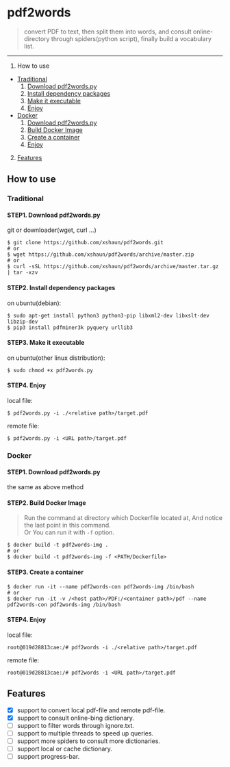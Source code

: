 # pdf2words
>convert PDF to text, then split them into words, and consult online-directory through spiders(python script), finally build a vocabulary list.

---

1. How to use
  * [Traditional](#traditional)
    1. [Download pdf2words.py]()
    2. [Install dependency packages]()
    3. [Make it executable]()
    4. [Enjoy]()
  * [Docker](#docker)
    1. [Download pdf2words.py]()
    2. [Build Docker Image]()
    3. [Create a container]()
    4. [Enjoy]()
2. [Features](#features)

## How to use

### Traditional

#### STEP1. Download pdf2words.py

git or downloader(wget, curl ...)
```Shell
$ git clone https://github.com/xshaun/pdf2words.git
# or
$ wget https://github.com/xshaun/pdf2words/archive/master.zip
# or
$ curl -sSL https://github.com/xshaun/pdf2words/archive/master.tar.gz | tar -xzv
```

#### STEP2. Install dependency packages

on ubuntu(debian):
```Shell
$ sudo apt-get install python3 python3-pip libxml2-dev libxslt-dev libzip-dev 
$ pip3 install pdfminer3k pyquery urllib3
```

#### STEP3. Make it executable

on ubuntu(other linux distribution):
```Shell
$ sudo chmod +x pdf2words.py
```

#### STEP4. Enjoy

local file:
```Shell
$ pdf2words.py -i ./<relative path>/target.pdf
```
remote file:
```Shell
$ pdf2words.py -i <URL path>/target.pdf
```

### Docker

#### STEP1. Download pdf2words.py

the same as above method

#### STEP2. Build Docker Image
>Run the command at directory which Dockerfile located at, And notice the last point in this command.   
>Or You can run it with `-f` option. 

```Shell
$ docker build -t pdf2words-img .
# or
$ docker build -t pdf2words-img -f <PATH/Dockerfile>
```

#### STEP3. Create a container

```Shell
$ docker run -it --name pdf2words-con pdf2words-img /bin/bash
# or
$ docker run -it -v /<host path>/PDF:/<container path>/pdf --name pdf2words-con pdf2words-img /bin/bash
```

#### STEP4. Enjoy

local file:
```Shell
root@019d28813cae:/# pdf2words -i ./<relative path>/target.pdf
```
remote file:
```Shell
root@019d28813cae:/# pdf2words -i <URL path>/target.pdf
```

## Features
- [x] support to convert local pdf-file and remote pdf-file.
- [x] support to consult online-bing dictionary.
- [ ] support to filter words through ignore.txt.
- [ ] support to multiple threads to speed up queries.
- [ ] support more spiders to consult more dictionaries.
- [ ] support local or cache dictionary.
- [ ] support progress-bar.
